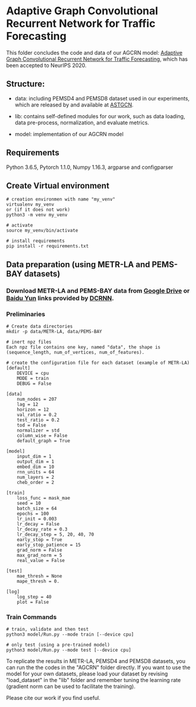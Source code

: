 # Adaptive Graph Convolutional Recurrent Network for Traffic Forecasting

This folder concludes the code and data of our AGCRN model: [Adaptive Graph Convolutional Recurrent Network for Traffic Forecasting](https://arxiv.org/pdf/2007.02842.pdf), which has been accepted to NeurIPS 2020. 

## Structure:

* data: including PEMSD4 and PEMSD8 dataset used in our experiments, which are released by and available at  [ASTGCN](https://github.com/Davidham3/ASTGCN/tree/master/data).

* lib: contains self-defined modules for our work, such as data loading, data pre-process, normalization, and evaluate metrics.

* model: implementation of our AGCRN model


## Requirements

Python 3.6.5, Pytorch 1.1.0, Numpy 1.16.3, argparse and configparser

## Create Virtual environment 

```
# creation environmen with name "my_venv"
virtualenv my_venv
or (if it does not work)
python3 -m venv my_venv

# activate
source my_venv/bin/activate

# install requirements
pip install -r requirements.txt

```

## Data preparation (using METR-LA and PEMS-BAY datasets)

### Download METR-LA and PEMS-BAY data from [Google Drive](https://drive.google.com/open?id=10FOTa6HXPqX8Pf5WRoRwcFnW9BrNZEIX) or [Baidu Yun](https://pan.baidu.com/s/14Yy9isAIZYdU__OYEQGa_g) links provided by [DCRNN](https://github.com/liyaguang/DCRNN).

### Preliminaries 

```
# Create data directories
mkdir -p data/METR-LA, data/PEMS-BAY

# inert npz files
Each npz file contains one key, named "data", the shape is (sequence_length, num_of_vertices, num_of_features).

# create the configuration file for each dataset (example of METR-LA)
[default]
    DEVICE = cpu
    MODE = train
    DEBUG = False

[data]
    num_nodes = 207
    lag = 12
    horizon = 12
    val_ratio = 0.2
    test_ratio = 0.2
    tod = False
    normalizer = std
    column_wise = False
    default_graph = True

[model]
    input_dim = 1
    output_dim = 1
    embed_dim = 10
    rnn_units = 64
    num_layers = 2
    cheb_order = 2

[train]
    loss_func = mask_mae
    seed = 10
    batch_size = 64
    epochs = 100
    lr_init = 0.003
    lr_decay = False
    lr_decay_rate = 0.3
    lr_decay_step = 5, 20, 40, 70
    early_stop = True
    early_stop_patience = 15
    grad_norm = False
    max_grad_norm = 5
    real_value = False

[test]
    mae_thresh = None
    mape_thresh = 0.

[log]
    log_step = 40
    plot = False

```

### Train Commands

```
# train, validate and then test
python3 model/Run.py --mode train [--device cpu]

# only test (using a pre-trained model)
python3 model/Run.py --mode test [--device cpu]

```

To replicate the results in METR-LA, PEMSD4 and PEMSD8 datasets, you can run the the codes in the "AGCRN" folder directly. If you want to use the model for your own datasets, please load your dataset by revising "load_dataset" in the "lib" folder and remember tuning the learning rate (gradient norm can be used to facilitate the training).

Please cite our work if you find useful.




